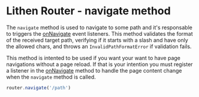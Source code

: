 # Lithen Router - navigate method

The `navigate` method is used to navigate to some path and it's responsable to triggers the
[onNavigate](./on-navigate.md) event listeners. This method validates the format of the received
target path, verifying if it starts with a slash and have only the allowed chars, and throws an
`InvalidPathFormatError` if validation fails.

This method is intented to be used if you want your want to have page navigations without a page 
reload. If that is your intention you must register a listener in the [onNavigate](./on-navigate.md)
method to handle the page content change when the `navigate` method is called.

```ts
router.navigate('/path')
```
